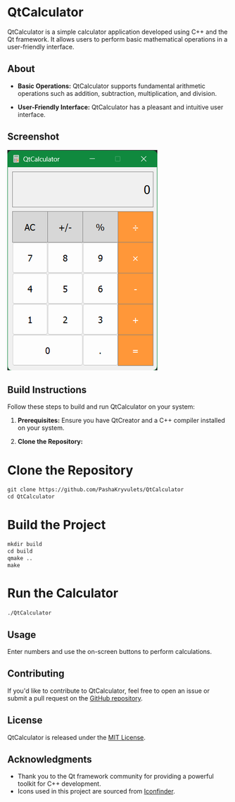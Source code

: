 # QtCalculator

QtCalculator is a simple calculator application developed using C++ and the Qt framework. It allows users to perform basic mathematical operations in a user-friendly interface.

## About

- **Basic Operations:** QtCalculator supports fundamental arithmetic operations such as addition, subtraction, multiplication, and division.

- **User-Friendly Interface:** QtCalculator has a pleasant and intuitive user interface.

## Screenshot

![QtCalculator Screenshot](QtCalculatorscreenshot.png)

## Build Instructions

Follow these steps to build and run QtCalculator on your system:

1. **Prerequisites:** Ensure you have QtCreator and a C++ compiler installed on your system.

2. **Clone the Repository:**
   
# Clone the Repository

    git clone https://github.com/PashaKryvulets/QtCalculator
    cd QtCalculator

# Build the Project

    mkdir build
    cd build
    qmake ..
    make

# Run the Calculator

    ./QtCalculator

## Usage
Enter numbers and use the on-screen buttons to perform calculations.

## Contributing

If you'd like to contribute to QtCalculator, feel free to open an issue or submit a pull request on the [GitHub repository](https://github.com/PashaKryvulets/QtCalculator).

## License

QtCalculator is released under the [MIT License](LICENSE).

## Acknowledgments
- Thank you to the Qt framework community for providing a powerful toolkit for C++ development.
- Icons used in this project are sourced from [Iconfinder](https://en.m.wikipedia.org/wiki/File:GNOME_Calculator_icon_2021.svg).
